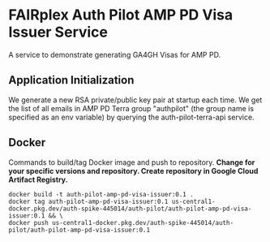 # FAIRplex Auth Pilot AMP PD Visa Issuer Service

A service to demonstrate generating GA4GH Visas for AMP PD.

## Application Initialization
We generate a new RSA private/public key pair at startup each time. We get the list of all emails in AMP PD Terra group "authpilot" (the group name is specified as an env variable) by querying the auth-pilot-terra-api service.


## Docker
Commands to build/tag Docker image and push to repository. **Change for your specific versions and repository. Create repository in Google Cloud Artifact Registry.**

```
docker build -t auth-pilot-amp-pd-visa-issuer:0.1 .
docker tag auth-pilot-amp-pd-visa-issuer:0.1 us-central1-docker.pkg.dev/auth-spike-445014/auth-pilot/auth-pilot-amp-pd-visa-issuer:0.1 && \
docker push us-central1-docker.pkg.dev/auth-spike-445014/auth-pilot/auth-pilot-amp-pd-visa-issuer:0.1
```